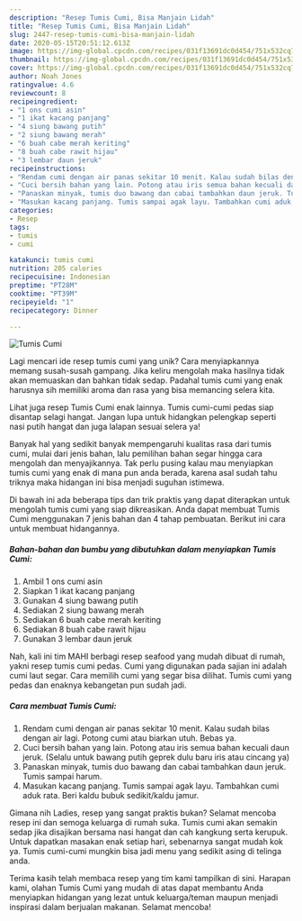 ```yaml
---
description: "Resep Tumis Cumi, Bisa Manjain Lidah"
title: "Resep Tumis Cumi, Bisa Manjain Lidah"
slug: 2447-resep-tumis-cumi-bisa-manjain-lidah
date: 2020-05-15T20:51:12.613Z
image: https://img-global.cpcdn.com/recipes/031f13691dc0d454/751x532cq70/tumis-cumi-foto-resep-utama.jpg
thumbnail: https://img-global.cpcdn.com/recipes/031f13691dc0d454/751x532cq70/tumis-cumi-foto-resep-utama.jpg
cover: https://img-global.cpcdn.com/recipes/031f13691dc0d454/751x532cq70/tumis-cumi-foto-resep-utama.jpg
author: Noah Jones
ratingvalue: 4.6
reviewcount: 8
recipeingredient:
- "1 ons cumi asin"
- "1 ikat kacang panjang"
- "4 siung bawang putih"
- "2 siung bawang merah"
- "6 buah cabe merah keriting"
- "8 buah cabe rawit hijau"
- "3 lembar daun jeruk"
recipeinstructions:
- "Rendam cumi dengan air panas sekitar 10 menit. Kalau sudah bilas dengan air lagi. Potong cumi atau biarkan utuh. Bebas ya."
- "Cuci bersih bahan yang lain. Potong atau iris semua bahan kecuali daun jeruk. (Selalu untuk bawang putih geprek dulu baru iris atau cincang ya)"
- "Panaskan minyak, tumis duo bawang dan cabai tambahkan daun jeruk. Tumis sampai harum."
- "Masukan kacang panjang. Tumis sampai agak layu. Tambahkan cumi aduk rata. Beri kaldu bubuk sedikit/kaldu jamur."
categories:
- Resep
tags:
- tumis
- cumi

katakunci: tumis cumi 
nutrition: 205 calories
recipecuisine: Indonesian
preptime: "PT28M"
cooktime: "PT39M"
recipeyield: "1"
recipecategory: Dinner

---
```



![Tumis Cumi](https://img-global.cpcdn.com/recipes/031f13691dc0d454/751x532cq70/tumis-cumi-foto-resep-utama.jpg)

Lagi mencari ide resep tumis cumi yang unik? Cara menyiapkannya memang susah-susah gampang. Jika keliru mengolah maka hasilnya tidak akan memuaskan dan bahkan tidak sedap. Padahal tumis cumi yang enak harusnya sih memiliki aroma dan rasa yang bisa memancing selera kita.

Lihat juga resep Tumis Cumi enak lainnya. Tumis cumi-cumi pedas siap disantap selagi hangat. Jangan lupa untuk hidangkan pelengkap seperti nasi putih hangat dan juga lalapan sesuai selera ya!

Banyak hal yang sedikit banyak mempengaruhi kualitas rasa dari tumis cumi, mulai dari jenis bahan, lalu pemilihan bahan segar hingga cara mengolah dan menyajikannya. Tak perlu pusing kalau mau menyiapkan tumis cumi yang enak di mana pun anda berada, karena asal sudah tahu triknya maka hidangan ini bisa menjadi suguhan istimewa.


Di bawah ini ada beberapa tips dan trik praktis yang dapat diterapkan untuk mengolah tumis cumi yang siap dikreasikan. Anda dapat membuat Tumis Cumi menggunakan 7 jenis bahan dan 4 tahap pembuatan. Berikut ini cara untuk membuat hidangannya.

<!--inarticleads1-->

##### Bahan-bahan dan bumbu yang dibutuhkan dalam menyiapkan Tumis Cumi:

1. Ambil 1 ons cumi asin
1. Siapkan 1 ikat kacang panjang
1. Gunakan 4 siung bawang putih
1. Sediakan 2 siung bawang merah
1. Sediakan 6 buah cabe merah keriting
1. Sediakan 8 buah cabe rawit hijau
1. Gunakan 3 lembar daun jeruk


Nah, kali ini tim MAHI berbagi resep seafood yang mudah dibuat di rumah, yakni resep tumis cumi pedas. Cumi yang digunakan pada sajian ini adalah cumi laut segar. Cara memilih cumi yang segar bisa dilihat. Tumis cumi yang pedas dan enaknya kebangetan pun sudah jadi. 

<!--inarticleads2-->

##### Cara membuat Tumis Cumi:

1. Rendam cumi dengan air panas sekitar 10 menit. Kalau sudah bilas dengan air lagi. Potong cumi atau biarkan utuh. Bebas ya.
1. Cuci bersih bahan yang lain. Potong atau iris semua bahan kecuali daun jeruk. (Selalu untuk bawang putih geprek dulu baru iris atau cincang ya)
1. Panaskan minyak, tumis duo bawang dan cabai tambahkan daun jeruk. Tumis sampai harum.
1. Masukan kacang panjang. Tumis sampai agak layu. Tambahkan cumi aduk rata. Beri kaldu bubuk sedikit/kaldu jamur.


Gimana nih Ladies, resep yang sangat praktis bukan? Selamat mencoba resep ini dan semoga keluarga di rumah suka. Tumis cumi akan semakin sedap jika disajikan bersama nasi hangat dan cah kangkung serta kerupuk. Untuk dapatkan masakan enak setiap hari, sebenarnya sangat mudah kok ya. Tumis cumi-cumi mungkin bisa jadi menu yang sedikit asing di telinga anda. 

Terima kasih telah membaca resep yang tim kami tampilkan di sini. Harapan kami, olahan Tumis Cumi yang mudah di atas dapat membantu Anda menyiapkan hidangan yang lezat untuk keluarga/teman maupun menjadi inspirasi dalam berjualan makanan. Selamat mencoba!
